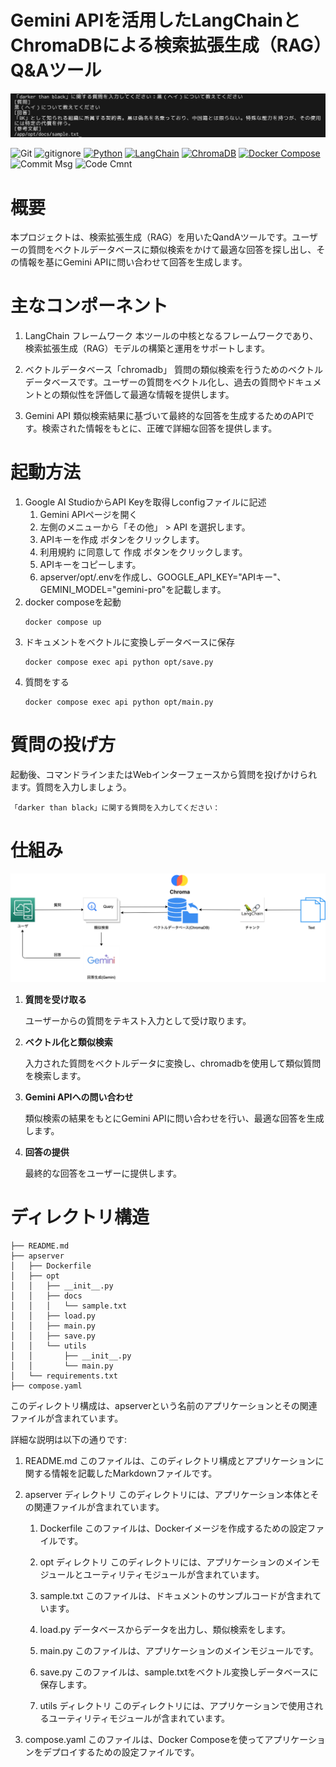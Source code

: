# Gemini APIを活用したLangChainとChromaDBによる検索拡張生成（RAG）Q&Aツール

<p align="center">
  <img src="resources/QandA.png" alt="animated">
</p>

![Git](https://img.shields.io/badge/GIT-E44C30?logo=git&logoColor=white)
![gitignore](https://img.shields.io/badge/gitignore%20io-204ECF?logo=gitignoredotio&logoColor=white)
[![Python](https://img.shields.io/badge/Python-3.11-blue.svg?logo=python&logoColor=blue)](https://www.python.org/)
[![LangChain](https://img.shields.io/badge/LangChain-0.2.1-blue)](https://github.com/langchain-ai/langchain)
[![ChromaDB](https://img.shields.io/badge/ChromaDB-204ECF)](https://github.com/chroma-core/chroma)
[![Docker Compose](https://img.shields.io/badge/Docker%20Compose-v3-blue.svg)](https://docs.docker.com/compose/)
![Commit Msg](https://img.shields.io/badge/Commit%20message-Eg-brightgreen.svg)
![Code Cmnt](https://img.shields.io/badge/code%20comment-Ja-brightgreen.svg)


# 概要
本プロジェクトは、検索拡張生成（RAG）を用いたQandAツールです。ユーザーの質問をベクトルデータベースに類似検索をかけて最適な回答を探し出し、その情報を基にGemini APIに問い合わせて回答を生成します。

# 主なコンポーネント
1. LangChain フレームワーク
本ツールの中核となるフレームワークであり、検索拡張生成（RAG）モデルの構築と運用をサポートします。

2. ベクトルデータベース「chromadb」
質問の類似検索を行うためのベクトルデータベースです。ユーザーの質問をベクトル化し、過去の質問やドキュメントとの類似性を評価して最適な情報を提供します。

3. Gemini API
類似検索結果に基づいて最終的な回答を生成するためのAPIです。検索された情報をもとに、正確で詳細な回答を提供します。

# 起動方法

1. Google AI StudioからAPI Keyを取得しconfigファイルに記述
    1. Gemini APIページを開く
    2. 左側のメニューから「その他」 > API を選択します。
    3. APIキーを作成 ボタンをクリックします。
    4. 利用規約 に同意して 作成 ボタンをクリックします。
    5. APIキーをコピーします。
    6. apserver/opt/.envを作成し、GOOGLE_API_KEY="APIキー"、GEMINI_MODEL="gemini-pro"を記載します。
2. docker composeを起動
    ```
    docker compose up
    ```
3. ドキュメントをベクトルに変換しデータベースに保存
    ```
    docker compose exec api python opt/save.py
    ```
4. 質問をする
    ```
    docker compose exec api python opt/main.py
    ```

# 質問の投げ方
起動後、コマンドラインまたはWebインターフェースから質問を投げかけられます。質問を入力しましょう。

```
「darker than black」に関する質問を入力してください：
```

# 仕組み

<p align="center">
  <img src="resources/structure.png" alt="animated">
</p>

1. **質問を受け取る**

    ユーザーからの質問をテキスト入力として受け取ります。

2. **ベクトル化と類似検索**

    入力された質問をベクトルデータに変換し、chromadbを使用して類似質問を検索します。

3. **Gemini APIへの問い合わせ**

    類似検索の結果をもとにGemini APIに問い合わせを行い、最適な回答を生成します。

4. **回答の提供**

    最終的な回答をユーザーに提供します。

# ディレクトリ構造
```
├── README.md
├── apserver
│   ├── Dockerfile
│   ├── opt
│   │   ├── __init__.py
│   │   ├── docs
│   │   │   └── sample.txt
│   │   ├── load.py
│   │   ├── main.py
│   │   ├── save.py
│   │   └── utils
│   │       ├── __init__.py
│   │       └── main.py
│   └── requirements.txt
├── compose.yaml
```

このディレクトリ構成は、apserverという名前のアプリケーションとその関連ファイルが含まれています。

詳細な説明は以下の通りです:

1. README.md
このファイルは、このディレクトリ構成とアプリケーションに関する情報を記載したMarkdownファイルです。

2. apserver ディレクトリ
このディレクトリには、アプリケーション本体とその関連ファイルが含まれています。
    1. Dockerfile
    このファイルは、Dockerイメージを作成するための設定ファイルです。

    2. opt ディレクトリ
    このディレクトリには、アプリケーションのメインモジュールとユーティリティモジュールが含まれています。

    3. sample.txt
    このファイルは、ドキュメントのサンプルコードが含まれています。

    4. load.py
    データベースからデータを出力し、類似検索をします。

    5. main.py
    このファイルは、アプリケーションのメインモジュールです。

    6. save.py
    このファイルは、sample.txtをベクトル変換しデータベースに保存します。

    7. utils ディレクトリ
    このディレクトリには、アプリケーションで使用されるユーティリティモジュールが含まれています。

3. compose.yaml
このファイルは、Docker Composeを使ってアプリケーションをデプロイするための設定ファイルです。



